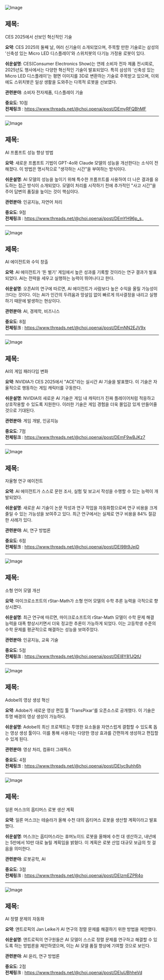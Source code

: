 ![Image](https://scontent-iad3-1.cdninstagram.com/v/t51.71878-15/471734090_1923701248039492_1852284339011228462_n.jpg?stp=dst-jpg_e35_tt6&_nc_cat=110&ccb=1-7&_nc_sid=18de74&_nc_ohc=OJ2u6r3ni4MQ7kNvgGvGEWd&_nc_zt=23&_nc_ht=scontent-iad3-1.cdninstagram.com&edm=ACx9VUEEAAAA&_nc_gid=AsVr-AX0vR9kUL1K5X9Dnwc&oh=00_AYA1h7k569mvNlvIcwMhx9olu6Q7Ofx_ZYWcPPQV-DqD3Q&oe=678628B9)

## 제목:
CES 2025에서 선보인 혁신적인 기술

**요약**:
CES 2025의 둘째 날, 여러 신기술이 소개되었으며, 주목할 만한 기술로는 삼성의 '신축성 있는 Micro LED 디스플레이'와 스위치봇의 다기능 가정용 로봇이 있다.

**쉬운설명**:
CES(Consumer Electronics Show)는 연례 소비자 전자 제품 전시회로, 2025년도 행사에서는 다양한 혁신적인 기술이 발표되었다. 특히 삼성의 '신축성 있는 Micro LED 디스플레이'는 평면 이미지를 3D로 변환하는 기술로 주목받고 있으며, 이외에도 스위치봇은 일상 생활을 도와주는 다목적 로봇을 선보였다.

**관련분야**:
소비자 전자제품, 디스플레이 기술

**중요도**: 10점  
**전체링크** : https://www.threads.net/@choi.openai/post/DEmyRFQBhMF

---

![Image](https://scontent-iad3-1.cdninstagram.com/v/t51.29350-15/472889503_1589007282005518_1053944797504946382_n.jpg?stp=dst-jpg_e35_tt6&_nc_cat=104&ccb=1-7&_nc_sid=18de74&_nc_ohc=Eg9YsyUf_psQ7kNvgGJCFHk&_nc_zt=23&_nc_ht=scontent-iad3-1.cdninstagram.com&edm=ACx9VUEEAAAA&_nc_gid=AsVr-AX0vR9kUL1K5X9Dnwc&oh=00_AYBsbRlp8v3RvQh73bdqt2hYuSvqyDcJE7xMYITcYM9wqQ&oe=67861550)

## 제목:
AI 프롬프트 성능 향상 방법

**요약**:
새로운 프롬프트 기법이 GPT-4o와 Claude 모델의 성능을 개선한다는 소식이 전해졌다. 이 방법은 명시적으로 "생각하는 시간"을 부여하는 방식이다.

**쉬운설명**:
AI 모델의 성능을 높이기 위해 특수한 프롬프트를 사용하여 더 나은 결과를 유도하는 접근 방식이 소개되었다. 모델이 처리를 시작하기 전에 추가적인 "사고 시간"을 주어 답변의 품질을 높이는 것이 핵심이다.

**관련분야**:
인공지능, 자연어 처리

**중요도**: 9점  
**전체링크** : https://www.threads.net/@choi.openai/post/DEmYH96p_s_

---

![Image](https://scontent-iad3-2.cdninstagram.com/v/t51.29350-15/472732982_958469426192695_5910082409426283699_n.jpg?stp=dst-jpg_e35_tt6&_nc_cat=103&ccb=1-7&_nc_sid=18de74&_nc_ohc=yEq6xaa1pBsQ7kNvgHgwI3B&_nc_zt=23&_nc_ht=scontent-iad3-2.cdninstagram.com&edm=ACx9VUEEAAAA&_nc_gid=AsVr-AX0vR9kUL1K5X9Dnwc&oh=00_AYDOk1hZ7ZnQZjLBVVYWBS0JqJcNaZiQt1Ia7ThjVvuhGw&oe=678629F9)

## 제목:
AI 에이전트와 수익 창출

**요약**:
AI 에이전트가 ‘돈 벌기’ 게임에서 높은 성과를 기록할 것이라는 연구 결과가 발표되었다. AI는 전략을 세우고 실행하는 능력이 뛰어나다고 한다.

**쉬운설명**:
오픈AI의 연구에 따르면, AI 에이전트가 사람보다 높은 수익을 올릴 가능성이 크다는 것이다. 이는 AI가 인간의 두려움과 망설임 없이 빠르게 의사결정을 내리고 실행하기 때문에 발생하는 현상이다.

**관련분야**:
AI, 경제학, 비즈니스

**중요도**: 8점  
**전체링크** : https://www.threads.net/@choi.openai/post/DEmNN2EJV9x

---

![Image](https://scontent-iad3-1.cdninstagram.com/v/t51.71878-15/472983783_611585928025313_2793595904801513072_n.jpg?stp=dst-jpg_e35_tt6&_nc_cat=102&ccb=1-7&_nc_sid=18de74&_nc_ohc=ERgqTLV6N2YQ7kNvgGMQaZO&_nc_zt=23&_nc_ht=scontent-iad3-1.cdninstagram.com&edm=ACx9VUEEAAAA&_nc_gid=AsVr-AX0vR9kUL1K5X9Dnwc&oh=00_AYDtKuT2x_eRTSOgyF_yw8QUSLt5TK5bV2MvI9Nzg6oixA&oe=67862629)

## 제목:
AI의 게임 패러다임 변화

**요약**:
NVIDIA가 CES 2025에서 "ACE"라는 실시간 AI 기술을 발표했다. 이 기술은 자율적으로 행동하는 게임 캐릭터를 구동한다.

**쉬운설명**:
NVIDIA의 새로운 AI 기술은 게임 내 캐릭터가 진짜 플레이어처럼 적응하고 상호작용할 수 있도록 지원한다. 이러한 기술은 게임 경험을 더욱 몰입감 있게 만들어줄 것으로 기대된다.

**관련분야**:
게임 개발, 인공지능

**중요도**: 7점  
**전체링크** : https://www.threads.net/@choi.openai/post/DEmF9wBJKz7

---

![Image](https://scontent-iad3-2.cdninstagram.com/v/t51.29350-15/472601805_2362620627430710_8709891859736841176_n.jpg?stp=dst-jpg_e35_tt6&_nc_cat=106&ccb=1-7&_nc_sid=18de74&_nc_ohc=XW32gGQqh4kQ7kNvgEAxNv1&_nc_zt=23&_nc_ht=scontent-iad3-2.cdninstagram.com&edm=ACx9VUEEAAAA&_nc_gid=AsVr-AX0vR9kUL1K5X9Dnwc&oh=00_AYD1FJxwfxGvKsQPO28iofbwjfFyYsJ4WvSvkvvLOiOWhg&oe=67862305)

## 제목:
자율형 연구 에이전트

**요약**:
AI 에이전트가 스스로 문헌 조사, 실험 및 보고서 작성을 수행할 수 있는 능력이 개발되었다.

**쉬운설명**:
새로운 AI 기술이 논문 작성과 연구 작업을 자동화함으로써 연구 비용을 크게 줄일 수 있는 가능성을 보여주고 있다. 최근 연구에서는 실제로 연구 비용을 84% 절감한 사례가 있다.

**관련분야**:
AI, 연구 방법론

**중요도**: 6점  
**전체링크** : https://www.threads.net/@choi.openai/post/DEl98t9JejD

---

![Image](https://scontent-iad3-2.cdninstagram.com/v/t51.29350-15/472469911_626523936487449_4991827953687631104_n.jpg?stp=dst-jpg_e35_tt6&_nc_cat=103&ccb=1-7&_nc_sid=18de74&_nc_ohc=1og-SbbOcf0Q7kNvgGdi6E7&_nc_zt=23&_nc_ht=scontent-iad3-2.cdninstagram.com&edm=ACx9VUEEAAAA&_nc_gid=AsVr-AX0vR9kUL1K5X9Dnwc&oh=00_AYApQ7VGquGu6oBCjALIz9gvcNfBl_AlIjhzb4KX_9_YpQ&oe=6785FEFB)

## 제목:
소형 언어 모델 개선

**요약**:
마이크로소프트의 rStar-Math가 소형 언어 모델의 수학 추론 능력을 극적으로 향상시켰다.

**쉬운설명**:
최근 연구에 따르면, 마이크로소프트의 rStar-Math 모델이 수학 문제 해결 능력을 대폭 향상시키면서 더욱 정교한 추론이 가능하게 되었다. 이는 고등학생 수준의 수학 문제를 평균적으로 해결하는 성능을 보여주었다.

**관련분야**:
인공지능, 교육 기술

**중요도**: 5점  
**전체링크** : https://www.threads.net/@choi.openai/post/DEl8Y81JQtU

---

![Image](https://scontent-iad3-1.cdninstagram.com/v/t51.71878-15/472477035_2628201314052071_943643981182917859_n.jpg?stp=dst-jpg_e35_tt6&_nc_cat=107&ccb=1-7&_nc_sid=18de74&_nc_ohc=cYUHbUKpzCsQ7kNvgFTNBzk&_nc_zt=23&_nc_ht=scontent-iad3-1.cdninstagram.com&edm=ACx9VUEEAAAA&_nc_gid=AsVr-AX0vR9kUL1K5X9Dnwc&oh=00_AYCuBoXzt7ukbErl-jLlFS2boP3gBIeRxiIpu11SVmonRw&oe=67860BD9)

## 제목:
Adobe의 영상 생성 혁신

**요약**:
Adobe가 새로운 영상 편집 툴 'TransPixar'를 오픈소스로 공개했다. 이 기술은 투명 배경의 영상 생성이 가능하다.

**쉬운설명**:
Adobe의 최신 프로젝트는 투명한 요소들을 자연스럽게 결합할 수 있도록 돕는 영상 생성 툴이다. 이를 통해 사용자는 다양한 영상 효과를 간편하게 생성하고 편집할 수 있게 된다.

**관련분야**:
영상 처리, 컴퓨터 그래픽스

**중요도**: 4점  
**전체링크** : https://www.threads.net/@choi.openai/post/DElyc9uhh6h

---

![Image](https://scontent-iad3-1.cdninstagram.com/v/t51.71878-15/473032374_1689005465292425_6250815814696294758_n.jpg?stp=dst-jpg_e35_tt6&_nc_cat=107&ccb=1-7&_nc_sid=18de74&_nc_ohc=YnLc1QIT9wwQ7kNvgGo4y2k&_nc_zt=23&_nc_ht=scontent-iad3-1.cdninstagram.com&edm=ACx9VUEEAAAA&_nc_gid=AsVr-AX0vR9kUL1K5X9Dnwc&oh=00_AYD31iIoz4LM2Dp8YFzHW4d8VLlMtFsdzLBel955VldiCg&oe=67860354)

## 제목:
일론 머스크의 옵티머스 로봇 생산 계획

**요약**:
일론 머스크는 테슬라가 올해 수천 대의 옵티머스 로봇을 생산할 계획이라고 발표했다.

**쉬운설명**:
머스크는 옵티머스라는 휴머노이드 로봇을 올해에 수천 대 생산하고, 내년에는 5만에서 10만 대로 늘릴 계획임을 밝혔다. 이 계획은 로봇 산업 대규모 보급의 첫 걸음을 의미한다.

**관련분야**:
로봇공학, AI

**중요도**: 3점  
**전체링크** : https://www.threads.net/@choi.openai/post/DElzmEZPR4o

---

![Image](https://scontent-iad3-1.cdninstagram.com/v/t51.71878-15/473122256_1713885889392507_2836472315110770253_n.jpg?stp=dst-jpg_e35_tt6&_nc_cat=109&ccb=1-7&_nc_sid=18de74&_nc_ohc=NHPyp0VEgP4Q7kNvgHRvcc2&_nc_zt=23&_nc_ht=scontent-iad3-2.cdninstagram.com&edm=ACx9VUEEAAAA&_nc_gid=AsVr-AX0vR9kUL1K5X9Dnwc&oh=00_AYDQAMCtWsUp3Xcpb350H3Ij09DFjokWmeuc8CeqopGV6w&oe=67862150)

## 제목:
AI 정렬 문제의 자동화

**요약**:
앤트로픽의 Jan Leike가 AI 연구의 정렬 문제를 해결하기 위한 방법을 제안했다.

**쉬운설명**:
앤트로픽의 연구원들은 AI 모델이 스스로 정렬 문제를 연구하고 해결할 수 있도록 하는 방법론을 제안하였으며, 이는 AI 모델 품질 향상에 기여할 것으로 보인다.

**관련분야**:
AI 윤리, 연구 방법론

**중요도**: 2점  
**전체링크** : https://www.threads.net/@choi.openai/post/DEluUBhheVd